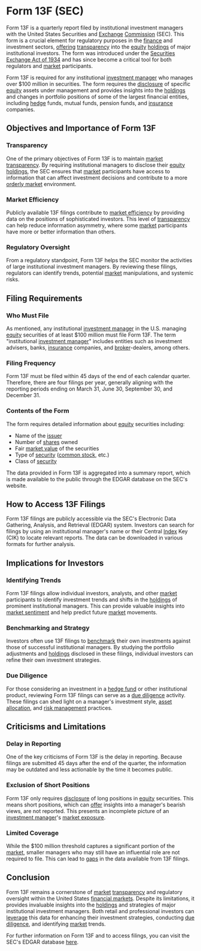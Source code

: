 # Form 13F (SEC)

Form 13F is a quarterly report filed by institutional investment managers with the United States Securities and [Exchange](../e/exchange.md) [Commission](../c/commission.md) (SEC). This form is a crucial element for regulatory purposes in the [finance](../f/finance.md) and investment sectors, [offering](../o/offering.md) [transparency](../t/transparency.md) into the [equity](../e/equity.md) [holdings](../h/holdings.md) of major institutional investors. The form was introduced under the [Securities Exchange Act of 1934](../s/securities_exchange_act_of_1934.md) and has since become a critical tool for both regulators and [market](../m/market.md) participants.

Form 13F is required for any institutional [investment manager](../i/investment_manager.md) who manages over $100 million in securities. The form requires the [disclosure](../d/disclosure.md) of specific [equity](../e/equity.md) assets under management and provides insights into the [holdings](../h/holdings.md) and changes in portfolio positions of some of the largest financial entities, including [hedge](../h/hedge.md) funds, mutual funds, pension funds, and [insurance](../i/insurance.md) companies.

## Objectives and Importance of Form 13F

### Transparency
One of the primary objectives of Form 13F is to maintain [market](../m/market.md) [transparency](../t/transparency.md). By requiring institutional managers to disclose their [equity](../e/equity.md) [holdings](../h/holdings.md), the SEC ensures that [market](../m/market.md) participants have access to information that can affect investment decisions and contribute to a more [orderly market](../o/orderly_market.md) environment.

### Market Efficiency
Publicly available 13F filings contribute to [market efficiency](../m/market_efficiency.md) by providing data on the positions of sophisticated investors. This level of [transparency](../t/transparency.md) can help reduce information asymmetry, where some [market](../m/market.md) participants have more or better information than others.

### Regulatory Oversight
From a regulatory standpoint, Form 13F helps the SEC monitor the activities of large institutional investment managers. By reviewing these filings, regulators can identify trends, potential [market](../m/market.md) manipulations, and systemic risks.

## Filing Requirements

### Who Must File
As mentioned, any institutional [investment manager](../i/investment_manager.md) in the U.S. managing [equity](../e/equity.md) securities of at least $100 million must file Form 13F. The term "institutional [investment manager](../i/investment_manager.md)" includes entities such as investment advisers, banks, [insurance](../i/insurance.md) companies, and [broker](../b/broker.md)-dealers, among others.

### Filing Frequency
Form 13F must be filed within 45 days of the end of each calendar quarter. Therefore, there are four filings per year, generally aligning with the reporting periods ending on March 31, June 30, September 30, and December 31.

### Contents of the Form
The form requires detailed information about [equity](../e/equity.md) securities including:
  - Name of the [issuer](../i/issuer.md)
  - Number of [shares](../s/shares.md) owned
  - Fair [market value](../m/market_value.md) of the securities
  - Type of [security](../s/security.md) ([common stock](../c/common_stock.md), etc.)
  - Class of [security](../s/security.md) 

The data provided in Form 13F is aggregated into a summary report, which is made available to the public through the EDGAR database on the SEC's website.

## How to Access 13F Filings

Form 13F filings are publicly accessible via the SEC's Electronic Data Gathering, Analysis, and Retrieval (EDGAR) system. Investors can search for filings by using an institutional manager's name or their Central [Index](../i/index.md) Key (CIK) to locate relevant reports. The data can be downloaded in various formats for further analysis.

## Implications for Investors

### Identifying Trends
Form 13F filings allow individual investors, analysts, and other [market](../m/market.md) participants to identify investment trends and shifts in the [holdings](../h/holdings.md) of prominent institutional managers. This can provide valuable insights into [market sentiment](../m/market_sentiment.md) and help predict future [market](../m/market.md) movements.

### Benchmarking and Strategy
Investors often use 13F filings to [benchmark](../b/benchmark.md) their own investments against those of successful institutional managers. By studying the portfolio adjustments and [holdings](../h/holdings.md) disclosed in these filings, individual investors can refine their own investment strategies.

### Due Diligence
For those considering an investment in a [hedge fund](../h/hedge_fund.md) or other institutional product, reviewing Form 13F filings can serve as a [due diligence](../d/due_diligence.md) activity. These filings can shed light on a manager's investment style, [asset allocation](../a/asset_allocation.md), and [risk management](../r/risk_management.md) practices.

## Criticisms and Limitations

### Delay in Reporting
One of the key criticisms of Form 13F is the delay in reporting. Because filings are submitted 45 days after the end of the quarter, the information may be outdated and less actionable by the time it becomes public.

### Exclusion of Short Positions
Form 13F only requires [disclosure](../d/disclosure.md) of long positions in [equity](../e/equity.md) securities. This means short positions, which can [offer](../o/offer.md) insights into a manager's bearish views, are not reported. This presents an incomplete picture of an [investment manager](../i/investment_manager.md)'s [market exposure](../m/market_exposure.md).

### Limited Coverage
While the $100 million threshold captures a significant portion of the [market](../m/market.md), smaller managers who may still have an influential role are not required to file. This can lead to [gaps](../g/gap.md) in the data available from 13F filings.

## Conclusion

Form 13F remains a cornerstone of [market](../m/market.md) [transparency](../t/transparency.md) and regulatory oversight within the United States [financial markets](../f/financial_market.md). Despite its limitations, it provides invaluable insights into the [holdings](../h/holdings.md) and strategies of major institutional investment managers. Both retail and professional investors can [leverage](../l/leverage.md) this data for enhancing their investment strategies, conducting [due diligence](../d/due_diligence.md), and identifying [market](../m/market.md) trends.

For further information on Form 13F and to access filings, you can visit the SEC's EDGAR database [here](https://www.sec.gov/edgar/searchedgar/form13f.htm).